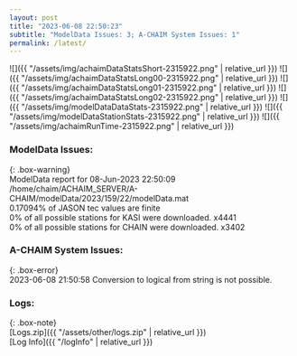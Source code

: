 ```yaml
---
layout: post
title: "2023-06-08 22:50:23"
subtitle: "ModelData Issues: 3; A-CHAIM System Issues: 1"
permalink: /latest/
---
```


![]({{ "/assets/img/achaimDataStatsShort-2315922.png" | relative_url }})
![]({{ "/assets/img/achaimDataStatsLong00-2315922.png" | relative_url }})
![]({{ "/assets/img/achaimDataStatsLong01-2315922.png" | relative_url }})
![]({{ "/assets/img/achaimDataStatsLong02-2315922.png" | relative_url }})
![]({{ "/assets/img/modelDataDataStats-2315922.png" | relative_url }})
![]({{ "/assets/img/modelDataStationStats-2315922.png" | relative_url }})
![]({{ "/assets/img/achaimRunTime-2315922.png" | relative_url }})


### ModelData Issues:  
  
{: .box-warning}  
 ModelData report for 08-Jun-2023 22:50:09   
 /home/chaim/ACHAIM_SERVER/A-CHAIM/modelData/2023/159/22/modelData.mat   
 0.17094% of JASON tec values are finite   
 0% of all possible stations for KASI were downloaded. x4441   
 0% of all possible stations for CHAIN were downloaded. x3402   
  
### A-CHAIM System Issues:  
  
{: .box-error}  
2023-06-08 21:50:58 Conversion to logical from string is not possible.  

### Logs:  
  
{: .box-note}  
[Logs.zip]({{ "/assets/other/logs.zip" | relative_url }})  
[Log Info]({{ "/logInfo" | relative_url }})  
